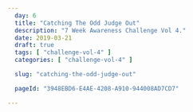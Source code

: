 ```yaml
---
  day: 6
  title: "Catching The Odd Judge Out"
  description: "7 Week Awareness Challenge Vol 4."
  date: 2019-03-21
  draft: true
  tags: [ "challenge-vol-4" ]
  categories: [ "challenge-vol-4" ]

  slug: "catching-the-odd-judge-out"

  pageId: "3948EBD6-E4AE-4208-A910-944008AD7CD7"

---
```





